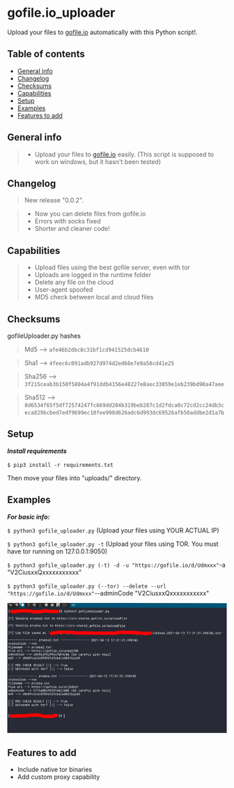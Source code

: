 # gofile.io_uploader

Upload your files to [gofile.io](https://gofile.io) automatically with this Python script!. 

## Table of contents
* [General info](#general-info)
* [Changelog](#changelog)
* [Checksums](#checksums)
* [Capabilities](#capabilities)
* [Setup](#setup)
* [Examples](#Examples)
* [Features to add](#Features-to-add)


## General info

>- Upload your files to [gofile.io](https://gofile.io) easily. (This script is supposed to work on windows, but it hasn't been tested) 

## Changelog

>New release "0.0.2".

>- Now you can delete files from gofile.io
>- Errors with socks fixed
>- Shorter and cleaner code! 

## Capabilities

>- Upload files using the best gofile server, even with tor
>- Uploads are logged in the runtime folder
>- Delete any file on the cloud
>- User-agent spoofed
>- MD5 check between local and cloud files

## Checksums

gofileUploader.py hashes

>Md5 --> `afe46b2dbc8c31bf1cd941525dcb4610`

>Sha1 --> `4feec6c091adb927d974d2ed68e7e9a58cd41e25`

>Sha256 --> `3f215ceab3b150f5804a4f91ddb4156e48227e8aec33059e1eb239bd90a47aee`

>Sha512 --> `8d6534f65f5df72574247fc669dd204b319beb287c1d2fdca0c72cd2cc24db3ceca829bcbed7edf9699ec10fee998d626adc6d993dc69526afb50addbe2d1a7b`

## Setup

***Install requirements***

`$ pip3 install -r requirements.txt`

Then move your files into "uploads/" directory.

## Examples

***For basic info:***

`$ python3 gofile_uploader.py` (Upload your files using YOUR ACTUAL IP)

`$ python3 gofile_uploader.py -t` (Upload your files using TOR. You must have tor running on 127.0.0.1:9050)

`$ python3 gofile_uploader.py (-t) -d -u "https://gofile.io/d/Udmxxx"`-a "V2CiusxxQxxxxxxxxxxx"

`$ python3 gofile_uploader.py (--tor) --delete --url "https://gofile.io/d/Udmxxx"`--adminCode "V2CiusxxQxxxxxxxxxxx"

![alt text](example.jpg)

## Features to add

- Include native tor binaries
- Add custom proxy capability
